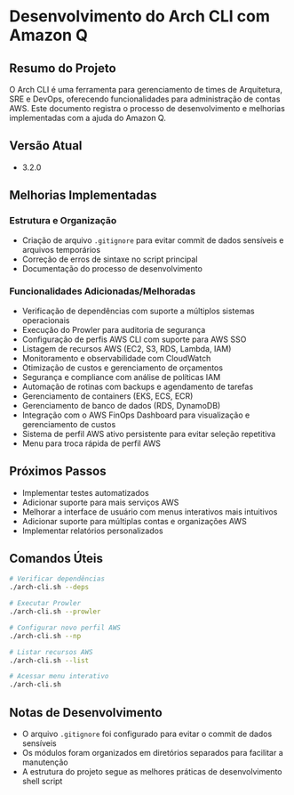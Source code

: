 # Desenvolvimento do Arch CLI com Amazon Q

## Resumo do Projeto
O Arch CLI é uma ferramenta para gerenciamento de times de Arquitetura, SRE e DevOps, oferecendo funcionalidades para administração de contas AWS. Este documento registra o processo de desenvolvimento e melhorias implementadas com a ajuda do Amazon Q.

## Versão Atual
- 3.2.0

## Melhorias Implementadas

### Estrutura e Organização
- Criação de arquivo `.gitignore` para evitar commit de dados sensíveis e arquivos temporários
- Correção de erros de sintaxe no script principal
- Documentação do processo de desenvolvimento

### Funcionalidades Adicionadas/Melhoradas
- Verificação de dependências com suporte a múltiplos sistemas operacionais
- Execução do Prowler para auditoria de segurança
- Configuração de perfis AWS CLI com suporte para AWS SSO
- Listagem de recursos AWS (EC2, S3, RDS, Lambda, IAM)
- Monitoramento e observabilidade com CloudWatch
- Otimização de custos e gerenciamento de orçamentos
- Segurança e compliance com análise de políticas IAM
- Automação de rotinas com backups e agendamento de tarefas
- Gerenciamento de containers (EKS, ECS, ECR)
- Gerenciamento de banco de dados (RDS, DynamoDB)
- Integração com o AWS FinOps Dashboard para visualização e gerenciamento de custos
- Sistema de perfil AWS ativo persistente para evitar seleção repetitiva
- Menu para troca rápida de perfil AWS

## Próximos Passos
- Implementar testes automatizados
- Adicionar suporte para mais serviços AWS
- Melhorar a interface de usuário com menus interativos mais intuitivos
- Adicionar suporte para múltiplas contas e organizações AWS
- Implementar relatórios personalizados

## Comandos Úteis
```bash
# Verificar dependências
./arch-cli.sh --deps

# Executar Prowler
./arch-cli.sh --prowler

# Configurar novo perfil AWS
./arch-cli.sh --np

# Listar recursos AWS
./arch-cli.sh --list

# Acessar menu interativo
./arch-cli.sh
```

## Notas de Desenvolvimento
- O arquivo `.gitignore` foi configurado para evitar o commit de dados sensíveis
- Os módulos foram organizados em diretórios separados para facilitar a manutenção
- A estrutura do projeto segue as melhores práticas de desenvolvimento shell script
